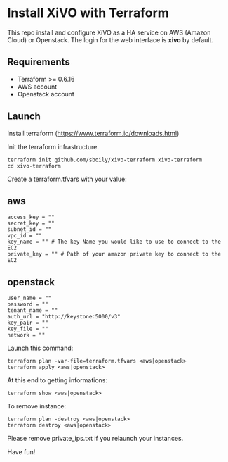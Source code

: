 # Install XiVO with Terraform

This repo install and configure XiVO as a HA service on AWS (Amazon Cloud) or Openstack. The login for the
web interface is **xivo** by default.

Requirements
------------

- Terraform >= 0.6.16
- AWS account
- Openstack account

Launch
------

Install terraform (https://www.terraform.io/downloads.html)

Init the terraform infrastructure.

    terraform init github.com/sboily/xivo-terraform xivo-terraform
    cd xivo-terraform

Create a terraform.tfvars with your value:

aws
---

    access_key = ""
    secret_key = ""
    subnet_id = ""
    vpc_id = ""
    key_name = "" # The key Name you would like to use to connect to the EC2
    private_key = "" # Path of your amazon private key to connect to the EC2

openstack
---------

    user_name = ""
    password = ""
    tenant_name = ""
    auth_url = "http://keystone:5000/v3"
    key_pair = ""
    key_file = ""
    network = ""


Launch this command:

    terraform plan -var-file=terraform.tfvars <aws|openstack>
    terraform apply <aws|openstack>

At this end to getting informations:

    terraform show <aws|openstack>

To remove instance:

    terraform plan -destroy <aws|openstack>
    terraform destroy <aws|openstack>

Please remove private_ips.txt if you relaunch your instances.

Have fun!

